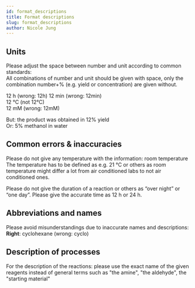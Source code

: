 ```yaml
---
id: format_descriptions
title: Format descriptions
slug: format_descriptions
author: Nicole Jung
---
```


## Units

Please adjust the space between number and unit according to common standards:  
All combinations of number and unit should be given with space, only the combination number+% (e.g. yield or concentration) are given without.

12 h (wrong: 12h)  <!--truncate-->
12 min (wrong: 12min)  
12 °C (not 12°C)  
12 mM (wrong: 12mM)  

But: the product was obtained in 12% yield  
Or: 5% methanol in water

## Common errors & inaccuracies

Please do not give any temperature with the information: room temperature  
The temperature has to be defined as e.g. 21 °C or others as room temperature might differ a lot from air conditioned labs to not air conditioned ones. 

Please do not give the duration of a reaction or others as “over night” or “one day”. Please give the accurate time as 12 h or 24 h. 

## Abbreviations and names
Please avoid misunderstandings due to inaccurate names and descriptions:   
**Right**: cyclohexane (wrong: cyclo)

## Description of processes
For the description of the reactions: please use the exact name of the given reagents instead of general terms such as "the amine", "the aldehyde", the "starting material"

